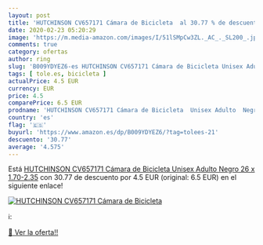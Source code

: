 ```yaml
---
layout: post
title: 'HUTCHINSON CV657171 Cámara de Bicicleta  al 30.77 % de descuento'
date: 2020-02-23 05:20:29
image: 'https://m.media-amazon.com/images/I/51lSMpCw3ZL._AC_._SL200_.jpg'
comments: true
category: ofertas
author: ring
slug: 'B009YDYEZ6-es HUTCHINSON CV657171 Cámara de Bicicleta Unisex Adulto...'
tags: [ tole.es, bicicleta ]
actualPrice: 4.5 EUR
currency: EUR
price: 4.5
comparePrice: 6.5 EUR
prodname: 'HUTCHINSON CV657171 Cámara de Bicicleta  Unisex Adulto  Negro  26 x 1.70-2.35'
country: 'es'
flag: '🇪🇸'
buyurl: 'https://www.amazon.es/dp/B009YDYEZ6/?tag=tolees-21'
descuento: '30.77'
average: '4.575'
---
```


Está [HUTCHINSON CV657171 Cámara de Bicicleta  Unisex Adulto  Negro  26 x 1.70-2.35](https://www.amazon.es/dp/B009YDYEZ6/?tag=tolees-21) con 30.77 de descuento por 4.5 EUR (original: 6.5 EUR) en el siguiente enlace!

[![HUTCHINSON CV657171 Cámara de Bicicleta ](https://m.media-amazon.com/images/I/51lSMpCw3ZL._AC_._SL200_.jpg)](https://www.amazon.es/dp/B009YDYEZ6/?tag=tolees-21)

ℹ️:


[🛒 Ver la oferta!!](https://www.amazon.es/dp/B009YDYEZ6/?tag=tolees-21)

